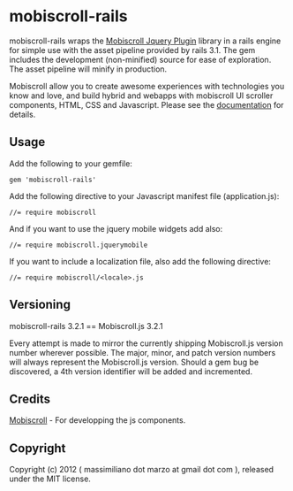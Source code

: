 # mobiscroll-rails

mobiscroll-rails wraps the [Mobiscroll Jquery Plugin](http://mobiscroll.com/) library in a rails engine for simple
use with the asset pipeline provided by rails 3.1. The gem includes the development (non-minified)
source for ease of exploration. The asset pipeline will minify in production.

Mobiscroll allow you to create awesome experiences with technologies you know and love, and build hybrid and webapps
with mobiscroll UI scroller components, HTML, CSS and Javascript. Please see the
[documentation](http://docs.mobiscroll.com/) for details.


## Usage

Add the following to your gemfile:

    gem 'mobiscroll-rails'

Add the following directive to your Javascript manifest file (application.js):

    //= require mobiscroll

And if you want to use the jquery mobile widgets add also:

    //= require mobiscroll.jquerymobile

If you want to include a localization file, also add the following directive:

    //= require mobiscroll/<locale>.js


## Versioning

mobiscroll-rails 3.2.1 == Mobiscroll.js 3.2.1

Every attempt is made to mirror the currently shipping Mobiscroll.js version number wherever possible.
The major, minor, and patch version numbers will always represent the Mobiscroll.js version. Should a gem
bug be discovered, a 4th version identifier will be added and incremented.


## Credits

[Mobiscroll](http://mobiscroll.com/) - For developping the js components.


## Copyright

Copyright (c) 2012 ( massimiliano dot marzo at gmail dot com ), released under the MIT license.
